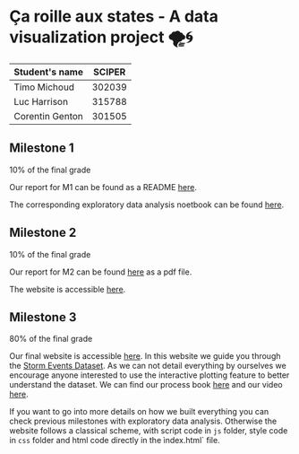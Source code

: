 # Ça roille aux states - A data visualization project 🌪️🌀

<div align="center">

| Student's name | SCIPER  |  
| -------------- | ------  |  
| Timo Michoud   | 302039  |  
| Luc Harrison   | 315788  |  
| Corentin Genton| 301505  |  

</div>


## Milestone 1
10% of the final grade

Our report for M1 can be found as a README [here](https://github.com/com-480-data-visualization/com-480-project-ca_roille_aux_states/tree/master/milestone1).

The corresponding exploratory data analysis noetbook can be found [here](https://github.com/com-480-data-visualization/com-480-project-ca_roille_aux_states/blob/master/milestone1/EDA.ipynb). 


## Milestone 2
10% of the final grade

Our report for M2 can be found [here](https://github.com/com-480-data-visualization/com-480-project-ca_roille_aux_states/blob/master/milestone2/M2.pdf) as a pdf file.

The website is accessible [here](https://com-480-data-visualization.github.io/com-480-project-ca_roille_aux_states/).

## Milestone 3
80% of the final grade

Our final website is accessible [here](https://com-480-data-visualization.github.io/com-480-project-ca_roille_aux_states/).
In this website we guide you through the [Storm Events Dataset](https://www.ncdc.noaa.gov/stormevents/details.jsp). As we can not detail everything by ourselves we encourage anyone interested to use the interactive plotting feature to better understand the dataset. We can find our process book [here](https://github.com/com-480-data-visualization/com-480-project-ca_roille_aux_states/blob/master/%C3%A7a_roille_aux_states_process_book.pdf) and our video [here](https://github.com/com-480-data-visualization/com-480-project-ca_roille_aux_states/blob/master/%C3%A7a_roille_aux_states_process_book.pdf). 

If you want to go into more details on how we built everything you can check previous milestones with exploratory data analysis. Otherwise the website follows a classical scheme, with script code in `js` folder, style code in `css` folder and html code directly in the ìndex.html` file. 

